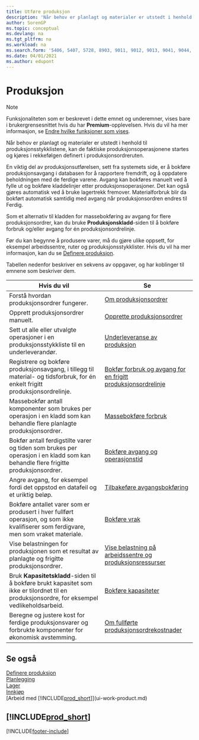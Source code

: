 ```yaml
---
title: Utføre produksjon
description: 'Når behov er planlagt og materialer er utstedt i henhold til produksjonsstykklistene, kan de faktiske produksjonsoperasjonene startes og kjøres i rekkefølgen definert i produksjonsordreruten.'
author: SorenGP
ms.topic: conceptual
ms.devlang: na
ms.tgt_pltfrm: na
ms.workload: na
ms.search.form: '5406, 5407, 5728, 8903, 9011, 9012, 9013, 9041, 9044, 9047, 9323, 9324, 9325, 9326, 9327, 99000784, 99000785'
ms.date: 04/01/2021
ms.author: edupont
---
```

# <a name="manufacturing"></a><a name="manufacturing"></a><a name="manufacturing"></a>Produksjon

> [!NOTE]
> Funksjonaliteten som er beskrevet i dette emnet og underemner, vises bare i brukergrensesnittet hvis du har **Premium**-opplevelsen. Hvis du vil ha mer informasjon, se [Endre hvilke funksjoner som vises](ui-experiences.md).

Når behov er planlagt og materialer er utstedt i henhold til produksjonsstykklistene, kan de faktiske produksjonsoperasjonene startes og kjøres i rekkefølgen definert i produksjonsordreruten.  

En viktig del av produksjonsutførelsen, sett fra systemets side, er å bokføre produksjonsavgang i databasen for å rapportere fremdrift, og å oppdatere beholdningen med de ferdige varene. Avgang kan bokføres manuelt ved å fylle ut og bokføre kladdelinjer etter produksjonsoperasjoner. Det kan også gjøres automatisk ved å bruke lagertrekk fremover. Materialforbruk blir da bokført automatisk samtidig med avgang når produksjonsordren endres til Ferdig.  

Som et alternativ til kladden for massebokføring av avgang for flere produksjonsordrer, kan du bruke **Produksjonskladd**-siden til å bokføre forbruk og/eller avgang for én produksjonsordrelinje.

Før du kan begynne å produsere varer, må du gjøre ulike oppsett, for eksempel arbeidssentre, ruter og produksjonsstykklister. Hvis du vil ha mer informasjon, kan du se [Definere produksjon](production-configure-production-processes.md).

Tabellen nedenfor beskriver en sekvens av oppgaver, og har koblinger til emnene som beskriver dem.  

|**Hvis du vil**|**Se**|  
|------------|-------------|  
|Forstå hvordan produksjonsordrer fungerer.|[Om produksjonsordrer](production-about-production-orders.md)|
|Opprett produksjonsordrer manuelt.|[Opprette produksjonsordrer](production-how-to-create-production-orders.md)|
|Sett ut alle eller utvalgte operasjoner i en produksjonsstykkliste til en underleverandør.|[Underleveranse av produksjon](production-how-to-subcontract-manufacturing.md)|
|Registrere og bokføre produksjonsavgang, i tillegg til material- og tidsforbruk, for én enkelt frigitt produksjonsordrelinje.|[Bokfør forbruk og avgang for en frigitt produksjonsordrelinje](production-how-to-register-consumption-and-output.md)|  
|Massebokfør antall komponenter som brukes per operasjon i en kladd som kan behandle flere planlagte produksjonsordrer.|[Massebokføre forbruk](production-how-to-post-consumption.md)|
|Bokfør antall ferdigstilte varer og tiden som brukes per operasjon i en kladd som kan behandle flere frigitte produksjonsordrer.|[Bokføre avgang og operasjonstid](production-how-to-post-output-quantity.md)|
|Angre avgang, for eksempel fordi det oppstod en datafeil og et uriktig beløp.  |[Tilbakeføre avgangsbokføring](production-how-to-reverse-output-posting.md)|  
|Bokføre antallet varer som er produsert i hver fullført operasjon, og som ikke kvalifiserer som ferdigvare, men som vraket materiale.|[Bokføre vrak](production-how-to-post-scrap.md)|
|Vise belastningen for produksjonen som et resultat av planlagte og frigitte produksjonsordrer.|[Vise belastning på arbeidssentre og produksjonsressurser](production-how-to-view-the-load-on-work-centers.md)|  
|Bruk **Kapasitetskladd**-siden til å bokføre brukt kapasitet som ikke er tilordnet til en produksjonsordre, for eksempel vedlikeholdsarbeid.|[Bokføre kapasiteter](production-how-to-post-capacities.md)|  
|Beregne og justere kost for ferdige produksjonsvarer og forbrukte komponenter for økonomisk avstemming.|[Om fullførte produksjonsordrekostnader](finance-about-finished-production-order-costs.md)|  

## <a name="see-also"></a><a name="see-also"></a><a name="see-also"></a>Se også

[Definere produksjon](production-configure-production-processes.md)  
[Planlegging](production-planning.md)  
[Lager](inventory-manage-inventory.md)  
[Innkjøp](purchasing-manage-purchasing.md)  
[Arbeid med [!INCLUDE[prod_short](includes/prod_short.md)]](ui-work-product.md)

## [!INCLUDE[prod_short](includes/free_trial_md.md)]


[!INCLUDE[footer-include](includes/footer-banner.md)]
